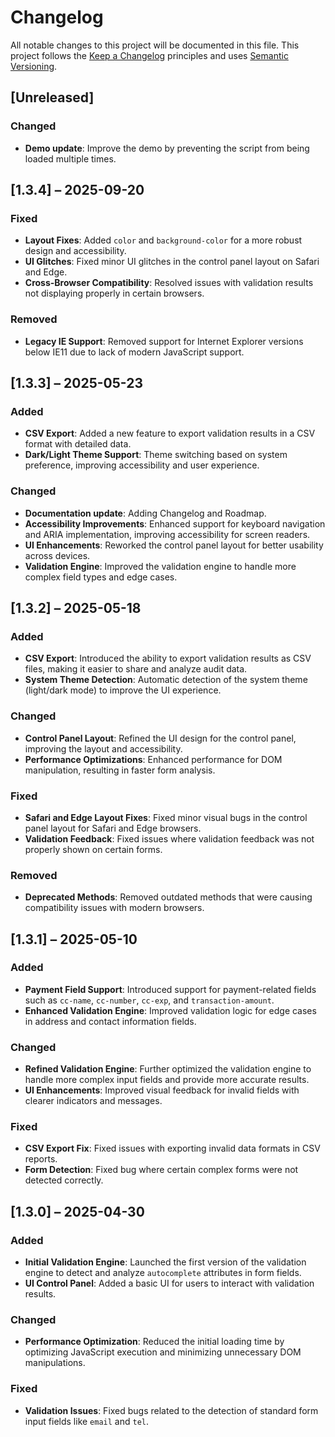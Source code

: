 # Changelog

All notable changes to this project will be documented in this file. This project follows the [Keep a Changelog](https://keepachangelog.com/en/1.0.0/) principles and uses [Semantic Versioning](https://semver.org/).

## [Unreleased]

### Changed
- **Demo update**: Improve the demo by preventing the script from being loaded multiple times.

## [1.3.4] – 2025-09-20

### Fixed
- **Layout Fixes**: Added `color` and `background-color` for a more robust design and accessibility.
- **UI Glitches**: Fixed minor UI glitches in the control panel layout on Safari and Edge.
- **Cross-Browser Compatibility**: Resolved issues with validation results not displaying properly in certain browsers.

### Removed
- **Legacy IE Support**: Removed support for Internet Explorer versions below IE11 due to lack of modern JavaScript support.

## [1.3.3] – 2025-05-23

### Added
- **CSV Export**: Added a new feature to export validation results in a CSV format with detailed data.
- **Dark/Light Theme Support**: Theme switching based on system preference, improving accessibility and user experience.

### Changed
- **Documentation update**: Adding Changelog and Roadmap.
- **Accessibility Improvements**: Enhanced support for keyboard navigation and ARIA implementation, improving accessibility for screen readers.
- **UI Enhancements**: Reworked the control panel layout for better usability across devices.
- **Validation Engine**: Improved the validation engine to handle more complex field types and edge cases.

## [1.3.2] – 2025-05-18

### Added
- **CSV Export**: Introduced the ability to export validation results as CSV files, making it easier to share and analyze audit data.
- **System Theme Detection**: Automatic detection of the system theme (light/dark mode) to improve the UI experience.

### Changed
- **Control Panel Layout**: Refined the UI design for the control panel, improving the layout and accessibility.
- **Performance Optimizations**: Enhanced performance for DOM manipulation, resulting in faster form analysis.

### Fixed
- **Safari and Edge Layout Fixes**: Fixed minor visual bugs in the control panel layout for Safari and Edge browsers.
- **Validation Feedback**: Fixed issues where validation feedback was not properly shown on certain forms.

### Removed
- **Deprecated Methods**: Removed outdated methods that were causing compatibility issues with modern browsers.

## [1.3.1] – 2025-05-10

### Added
- **Payment Field Support**: Introduced support for payment-related fields such as `cc-name`, `cc-number`, `cc-exp`, and `transaction-amount`.
- **Enhanced Validation Engine**: Improved validation logic for edge cases in address and contact information fields.

### Changed
- **Refined Validation Engine**: Further optimized the validation engine to handle more complex input fields and provide more accurate results.
- **UI Enhancements**: Improved visual feedback for invalid fields with clearer indicators and messages.

### Fixed
- **CSV Export Fix**: Fixed issues with exporting invalid data formats in CSV reports.
- **Form Detection**: Fixed bug where certain complex forms were not detected correctly.

## [1.3.0] – 2025-04-30

### Added
- **Initial Validation Engine**: Launched the first version of the validation engine to detect and analyze `autocomplete` attributes in form fields.
- **UI Control Panel**: Added a basic UI for users to interact with validation results.

### Changed
- **Performance Optimization**: Reduced the initial loading time by optimizing JavaScript execution and minimizing unnecessary DOM manipulations.

### Fixed
- **Validation Issues**: Fixed bugs related to the detection of standard form input fields like `email` and `tel`.
